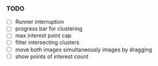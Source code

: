 ### TODO

- [ ] Runner interruption
- [ ] progress bar for clustering
- [ ] max interest point cap
- [ ] filter intersecting clusters
- [ ] move both images simultaneously images by dragging
- [ ] show points of interest count
